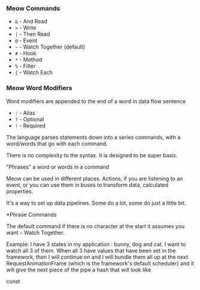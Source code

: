 ### Meow Commands
* `&` - And Read
* `>` - Write
* `|` - Then Read
* `@` - Event
* `~` - Watch Together (default)
* `#` - Hook
* `*` - Method
* `%` - Filter
* `{` - Watch Each

### Meow Word Modifiers
Word modifiers are appended to the end of a word in data flow sentence
* `:` - Alias
* `?` - Optional
* `!` - Required



The language parses statements down into a series commands, with a word/words that go with each command.

There is no complexity to the syntax. It is designed to be super basic.

"Phrases" a word or words in a command

Meow can be used in different places. Actions, if you are listening to an event, or you can use them in buses to transform data, calculated properties.

It's a way to set up data pipelines. Some do a lot, some do just a little bit.

*Phrase Commands

The default command if there is no character at the start it assumes you want `~` Watch Together.

Example:
I have 3 states in my application : bunny, dog and cat.
I want to watch all 3 of them. When all 3 have values that have been set in the framework, then I will continue on and I will bundle them all up at the next RequestAnimationFrame (which is the framework's default scheduler) and it will give the next piece of the pipe a hash that will look like

const
